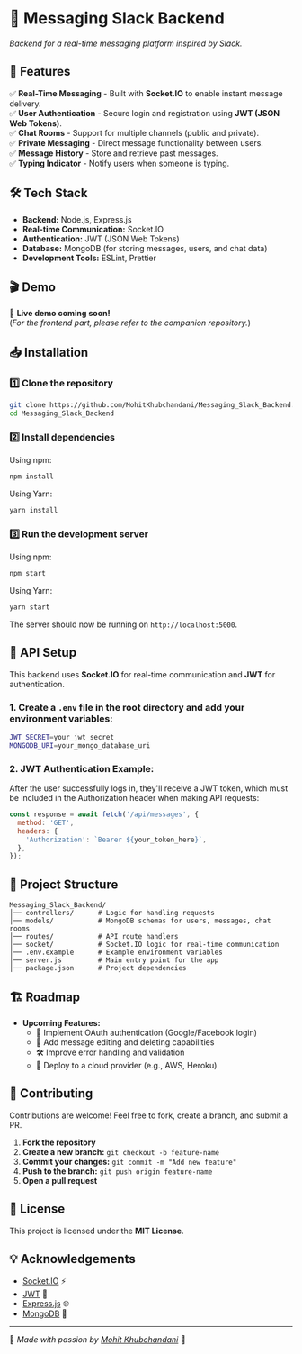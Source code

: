 
# 🚀 Messaging Slack Backend

*Backend for a real-time messaging platform inspired by Slack.*

## 🌟 Features

✅ **Real-Time Messaging** - Built with **Socket.IO** to enable instant message delivery.  
✅ **User Authentication** - Secure login and registration using **JWT (JSON Web Tokens)**.  
✅ **Chat Rooms** - Support for multiple channels (public and private).  
✅ **Private Messaging** - Direct message functionality between users.  
✅ **Message History** - Store and retrieve past messages.  
✅ **Typing Indicator** - Notify users when someone is typing.  

## 🛠 Tech Stack

- **Backend:** Node.js, Express.js  
- **Real-time Communication:** Socket.IO  
- **Authentication:** JWT (JSON Web Tokens)  
- **Database:** MongoDB (for storing messages, users, and chat data)  
- **Development Tools:** ESLint, Prettier  

## 🎬 Demo

🚧 **Live demo coming soon!**  
(*For the frontend part, please refer to the companion repository.*)

## 📥 Installation

### 1️⃣ Clone the repository
```sh
git clone https://github.com/MohitKhubchandani/Messaging_Slack_Backend.git
cd Messaging_Slack_Backend
```

### 2️⃣ Install dependencies
Using npm:
```sh
npm install
```
Using Yarn:
```sh
yarn install
```

### 3️⃣ Run the development server
Using npm:
```sh
npm start
```
Using Yarn:
```sh
yarn start
```

The server should now be running on `http://localhost:5000`.

## 🔑 API Setup

This backend uses **Socket.IO** for real-time communication and **JWT** for authentication.

### 1. Create a `.env` file in the root directory and add your environment variables:
```sh
JWT_SECRET=your_jwt_secret
MONGODB_URI=your_mongo_database_uri
```

### 2. **JWT Authentication Example:**
After the user successfully logs in, they'll receive a JWT token, which must be included in the Authorization header when making API requests:
```javascript
const response = await fetch('/api/messages', {
  method: 'GET',
  headers: {
    'Authorization': `Bearer ${your_token_here}`,
  },
});
```

## 📂 Project Structure

```
Messaging_Slack_Backend/
│── controllers/      # Logic for handling requests
│── models/           # MongoDB schemas for users, messages, chat rooms
│── routes/           # API route handlers
│── socket/           # Socket.IO logic for real-time communication
│── .env.example      # Example environment variables
│── server.js         # Main entry point for the app
│── package.json      # Project dependencies
```

## 🏗 Roadmap

- **Upcoming Features:**
  - 🔐 Implement OAuth authentication (Google/Facebook login)
  - 🔄 Add message editing and deleting capabilities
  - 🛠 Improve error handling and validation
  - 🚀 Deploy to a cloud provider (e.g., AWS, Heroku)

## 🤝 Contributing

Contributions are welcome! Feel free to fork, create a branch, and submit a PR.

1. **Fork the repository**
2. **Create a new branch:** `git checkout -b feature-name`
3. **Commit your changes:** `git commit -m "Add new feature"`
4. **Push to the branch:** `git push origin feature-name`
5. **Open a pull request**

## 📜 License

This project is licensed under the **MIT License**.

## 💡 Acknowledgements

- [Socket.IO](https://socket.io/) ⚡  
- [JWT](https://jwt.io/) 🔑  
- [Express.js](https://expressjs.com/) 🌐  
- [MongoDB](https://www.mongodb.com/) 💾  

---

💙 _Made with passion by [Mohit Khubchandani](https://github.com/MohitKhubchandani)_ 🚀
